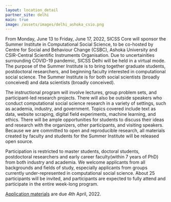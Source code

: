 ```yaml
---
layout: location_detail
partner_site: delhi
main: true
image: /assets/images/delhi_ashoka_csio.png
---
```


From Monday, June 13  to Friday, June 17, 2022, SICSS Core will sponsor the Summer Institute in Computational Social Science, to be co-hosted by Centre for Social and Behaviour Change (CSBC), Ashoka University and CSIR-Central Scientific Instruments Organisation. Due to uncertainities surrounding COVID-19 pandemic, SICSS Delhi will be held in a virtual mode. The purpose of the Summer Institute is to bring together graduate students, postdoctoral researchers, and beginning faculty interested in computational social science. The Summer Institute is for both social scientists (broadly conceived) and data scientists (broadly conceived).

The instructional program will involve lectures, group problem sets, and participant-led research projects. There will also be outside speakers who conduct computational social science research in a variety of settings, such as academia, industry, and government. Topics covered include text as data, website scraping, digital field experiments, machine learning, and ethics. There will be ample opportunities for students to discuss their ideas and research with the organizers, other participants, and visiting speakers. Because we are committed to open and reproducible research, all materials created by faculty and students for the Summer Institute will be released open source.

Participation is restricted to master students, doctoral students, postdoctoral researchers
and early career faculty(within 7 years of PhD) from both industry and academia. We welcome applicants from all backgrounds and fields of study, especially applicants from groups currently under-represented in computational social science. About 25 participants will be invited, and participants are expected to fully attend and participate in the entire week-long program.

[Application materials](https://compsocialscience.github.io/summer-institute/2022/delhi/apply) are due 4th April, 2022.

